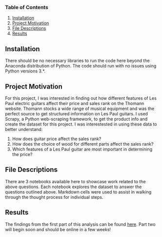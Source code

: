 
### Table of Contents

1. [Installation](#installation)
2. [Project Motivation](#motivation)
3. [File Descriptions](#files)
4. [Results](#results)

## Installation <a name="installation"></a>

There should be no necessary libraries to run the code here beyond the Anaconda distribution of Python.  The code should run with no issues using Python versions 3.*.

## Project Motivation<a name="motivation"></a>

For this project, I was interested in finding out how different features of Les Paul electric guitars affect their price and sales rank on the Thomann website. Thomann stocks a wide range of musical equipment and was the perfect source to get structured information on Les Paul guitars. I used Scrapy, a Python web-scraping framework, to get the product info and create the dataset for this project. I was interestested in using these data to better understand:

1. How does guitar price affect the sales rank?
2. How does the choice of wood for different parts affect the sales rank?
3. Which features of a Les Paul guitar are most important in determining the price?

## File Descriptions <a name="files"></a>

There are 3 notebooks available here to showcase work related to the above questions. Each notebook explores the dataset to answer the questions outlined above.  Markdown cells were used to assist in walking through the thought process for individual steps.

## Results<a name="results"></a>

The findings from the first part of this analysis can be found [here](https://yodellingzeke.medium.com/how-much-should-you-pay-for-a-les-paul-abae185f0021).
Part two will begin soon and should be online in a few weeks!

